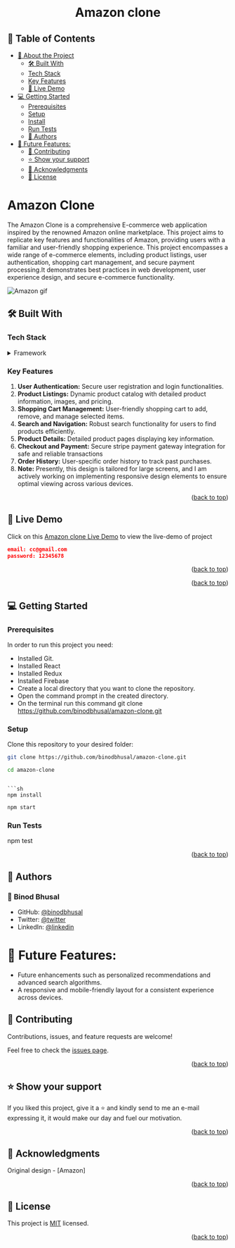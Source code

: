 <a name="readme-top"></a>

<div align="center">

  <br/>
  <h1>Amazon clone</h1>

</div>

## 📗 Table of Contents

- [📖 About the Project](#about-project)
  - [🛠 Built With ](#-built-with-)
  - [Tech Stack ](#tech-stack-)
  - [Key Features ](#key-features-)
  - [🚀 Live Demo](#live-demo)
- [💻 Getting Started ](#-getting-started-)
  - [Prerequisites](#prerequisites)
  - [Setup](#setup)
  - [Install](#install)
  - [Run Tests](#run-tests)
  - [👥 Authors ](#-authors-)
- [🔭 Future Features:](#-future-features)
  - [🤝 Contributing ](#-contributing-)
  - [⭐️ Show your support ](#️-show-your-support-)
  - [🙏 Acknowledgments ](#-acknowledgments-)
  - [📝 License ](#-license-)

<!-- PROJECT DESCRIPTION -->

# Amazon Clone <a name="about-project"></a>

The Amazon Clone is a comprehensive E-commerce web application inspired by the renowned Amazon online marketplace. This project aims to replicate key features and functionalities of Amazon, providing users with a familiar and user-friendly shopping experience. This project encompasses a wide range of e-commerce elements, including product listings, user authentication, shopping cart management, and secure payment processing.It demonstrates best practices in web development, user experience design, and secure e-commerce functionality.

![Amazon gif](./amazon_clone.gif)

## 🛠 Built With <a name="built-with"></a>

### Tech Stack <a name="tech-stack"></a>

<details>
  <summary>Framework</summary>
  <ul>
    <li><a href="https://react.dev/">React</a></li>
    <li><a href="https://redux.js.org/">Redux</a></li>
    <li><a href="https://reactrouter.com/en/main">React Router</a></li>
    <li><a href="#">SCSS/TailwindCSS</a></li>
  </ul>
  <summary>Backend /Tools</summary>
  <ul>
    <li><a href="https://firebase.google.com/">Firebase</a></li>
        <li><a href="https://stripe.com/">STRIPE</a></li>
    </ul>
</details>

<!-- Features -->

### Key Features <a name="key-features"></a>

1. <strong>User Authentication:</strong> Secure user registration and login functionalities.
2. <strong>Product Listings:</strong> Dynamic product catalog with detailed product information, images, and pricing.
3. <strong>Shopping Cart Management:</strong> User-friendly shopping cart to add, remove, and manage selected items.
4. <strong>Search and Navigation:</strong> Robust search functionality for users to find products efficiently.
5. <strong>Product Details:</strong> Detailed product pages displaying key information.
6. <strong>Checkout and Payment:</strong> Secure stripe payment gateway integration for safe and reliable transactions
7. <strong>Order History:</strong> User-specific order history to track past purchases.
8. <strong>Note:</strong> Presently, this design is tailored for large screens, and I am actively working on implementing responsive design elements to ensure optimal viewing across various devices.<p align="right">(<a href="#readme-top">back to top</a>)</p>

## 🚀 Live Demo <a name="live-demo"></a>

 Click on this [Amazon clone Live Demo](#) to view the live-demo of project
  ```json
email: cc@gmail.com
password: 12345678
```
<p align="right">(<a href="#readme-top">back to top</a>)</p>

<p align="right">(<a href="#readme-top">back to top</a>)</p>

<!-- GETTING STARTED -->

## 💻 Getting Started <a name="getting-started"></a>

### Prerequisites

In order to run this project you need:

- Installed Git.
- Installed React
- Installed Redux
- Installed Firebase
- Create a local directory that you want to clone the repository.
- Open the command prompt in the created directory.
- On the terminal run this command git clone https://github.com/binodbhusal/amazon-clone.git

### Setup

Clone this repository to your desired folder:

```sh
git clone https://github.com/binodbhusal/amazon-clone.git
```

```sh
cd amazon-clone
```

````

```sh
npm install
````

```sh
npm start
```

### Run Tests

npm test

<p align="right">(<a href="#readme-top">back to top</a>)</p>

<!-- AUTHORS -->

## 👥 Authors <a name="authors"></a>

### 👤 **Binod Bhusal**

- GitHub: [@binodbhusal](https://github.com/binodbhusal)
- Twitter: [@twitter](https://twitter.com/Binod_ironLad)
- LinkedIn: [@linkedin](https://www.linkedin.com/in/binodbhusal/)

# 🔭 Future Features:

- Future enhancements such as personalized recommendations and advanced search algorithms.
- A responsive and mobile-friendly layout for a consistent experience across devices.

## 🤝 Contributing <a name="contributing"></a>

Contributions, issues, and feature requests are welcome!

Feel free to check the [issues page](https://github.com/binodbhusal/amazon-clone/issues).

<p align="right">(<a href="#readme-top">back to top</a>)</p>

<!-- SUPPORT -->

## ⭐️ Show your support <a name="support"></a>

If you liked this project, give it a ⭐️ and kindly send to me an e-mail expressing it, it would make our day and fuel our motivation.

<p align="right">(<a href="#readme-top">back to top</a>)</p>

<!-- ACKNOWLEDGEMENTS -->

## 🙏 Acknowledgments <a name="acknowledgements"></a>

Original design - [Amazon]

<p align="right">(<a href="#readme-top">back to top</a>)</p>

<!-- LICENSE -->

## 📝 License <a name="license"></a>

This project is [MIT](./LICENSE.md) licensed.

<p align="right">(<a href="#readme-top">back to top</a>)</p>
